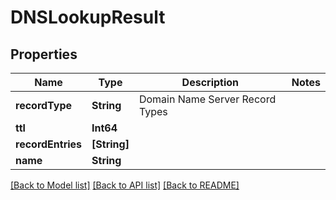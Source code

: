 # DNSLookupResult

## Properties
Name | Type | Description | Notes
------------ | ------------- | ------------- | -------------
**recordType** | **String** | Domain Name Server Record Types | 
**ttl** | **Int64** |  | 
**recordEntries** | **[String]** |  | 
**name** | **String** |  | 

[[Back to Model list]](../README#documentation-for-models) [[Back to API list]](../README#documentation-for-api-endpoints) [[Back to README]](../README)


